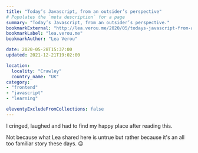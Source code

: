 ```yaml
---
title: "Today’s Javascript, from an outsider’s perspective"
# Populates the `meta description` for a page
summary: "Today’s Javascript, from an outsider’s perspective."
bookmarkExternal: "http://lea.verou.me/2020/05/todays-javascript-from-an-outsiders-perspective/"
bookmarkLabel: "lea.verou.me"
bookmarkAuthor: "Lea Verou"

date: 2020-05-28T15:37:00
updated: 2021-12-21T19:02:00

location:
  locality: "Crawley"
  country_name: "UK"
category:
- "frontend"
- "javascript"
- "learning"

eleventyExcludeFromCollections: false
---
```


I cringed, laughed and had to find my happy place after reading this.

Not because what Lea shared here is untrue but rather because it's an all too familiar story these days. ☹️
